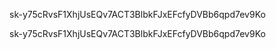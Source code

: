 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

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